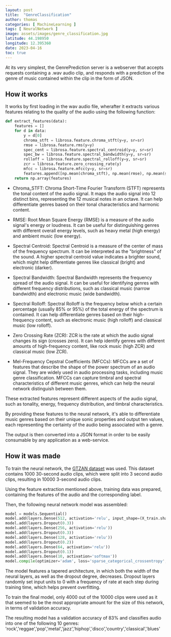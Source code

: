 ```yaml
---
layout: post
title:  "GenreClassification"
author: thomas
categories: [ MachineLearning ]
tags: [ NeuralNetwork ]
image: assets/images/genre_classification.jpg
latitude: 44.198950
longitude: 12.395360
date: 2023-04-16
toc: true
---
```


At its very simplest, the GenrePrediction server is a webserver that accepts requests containing a .wav audio clip, and responds with a prediction of the genre of music contained within the clip in the form of JSON.

## How it works

It works by first loading in the wav audio file, wherafter it extracts various features relating to the quality of the audio using the following function:

```python 
def extract_features(data):
    features = []
    for d in data:
        y = d[0]
        chroma_stft = librosa.feature.chroma_stft(y=y, sr=sr)
        rmse = librosa.feature.rms(y=y)
        spec_cent = librosa.feature.spectral_centroid(y=y, sr=sr)
        spec_bw = librosa.feature.spectral_bandwidth(y=y, sr=sr)
        rolloff = librosa.feature.spectral_rolloff(y=y, sr=sr)
        zcr = librosa.feature.zero_crossing_rate(y)
        mfcc = librosa.feature.mfcc(y=y, sr=sr)
        features.append([np.mean(chroma_stft), np.mean(rmse), np.mean(spec_cent), np.mean(spec_bw), np.mean(rolloff), np.mean(zcr)]+[np.mean(mfcc[i]) for i in range(len(mfcc))])
    return np.array(features)
```

- Chroma_STFT: Chroma Short-Time Fourier Transform (STFT) represents the tonal content of the audio signal. It maps the audio signal into 12 distinct bins, representing the 12 musical notes in an octave. It can help differentiate genres based on their tonal characteristics and harmonic content.

- RMSE: Root Mean Square Energy (RMSE) is a measure of the audio signal's energy or loudness. It can be useful for distinguishing genres with different overall energy levels, such as heavy metal (high energy) and ambient music (low energy).

- Spectral Centroid: Spectral Centroid is a measure of the center of mass of the frequency spectrum. It can be interpreted as the "brightness" of the sound. A higher spectral centroid value indicates a brighter sound, which might help differentiate genres like classical (bright) and electronic (darker).

- Spectral Bandwidth: Spectral Bandwidth represents the frequency spread of the audio signal. It can be useful for identifying genres with different frequency distributions, such as classical music (narrow bandwidth) and electronic music (wide bandwidth).

- Spectral Rolloff: Spectral Rolloff is the frequency below which a certain percentage (usually 85% or 95%) of the total energy of the spectrum is contained. It can help differentiate genres based on their high-frequency content, such as electronic music (high rolloff) and classical music (low rolloff).

- Zero Crossing Rate (ZCR): ZCR is the rate at which the audio signal changes its sign (crosses zero). It can help identify genres with different amounts of high-frequency content, like rock music (high ZCR) and classical music (low ZCR).

- Mel-Frequency Cepstral Coefficients (MFCCs): MFCCs are a set of features that describe the shape of the power spectrum of an audio signal. They are widely used in audio processing tasks, including music genre classification. MFCCs can capture timbral and spectral characteristics of different music genres, which can help the neural network distinguish between them.

These extracted features represent different aspects of the audio signal, such as tonality, energy, frequency distribution, and timbral characteristics. 

By providing these features to the neural network, it's able to differentiate music genres based on their unique sonic properties and output ten values, each representing the certainty of the audio being associated with a genre. 

The output is then converted into a JSON format in order to be easily consumable by any application as a web-service. 

## How it was made

To train the neural network, the [GTZAN dataset](https://www.tensorflow.org/datasets/catalog/gtzan) was used. 
This dataset contains 1000 30-second audio clips, which were split into 3 second audio clips, resulting in 10000 3-second audio clips.

Using the feature extraction mentioned above, training data was prepared, containing the features of the audio and the corresponding label. 

Then, the following neural network model was assembled:

```python 
model = models.Sequential()
model.add(layers.Dense(512, activation='relu', input_shape=(X_train.shape[1],)))
model.add(layers.Dropout(0.3))
model.add(layers.Dense(256, activation='relu'))
model.add(layers.Dropout(0.3))
model.add(layers.Dense(128, activation='relu'))
model.add(layers.Dropout(0.2))
model.add(layers.Dense(64, activation='relu'))
model.add(layers.Dropout(0.1))
model.add(layers.Dense(10, activation='softmax'))
model.compile(optimizer='adam', loss='sparse_categorical_crossentropy', metrics=['accuracy'])
```

The model features a tapered architecture, in which both the width of the neural layers, as well as the dropout degree, decreases. Dropout layers randomly set input units to 0 with a frequency of rate at each step during training time, which helps prevent overfitting. 

To train the final model, only 4000 out of the 10000 clips were used as it that seemed to be the most appropriate amount for the size of this network, in terms of validation accuracy. 

The resulting model has a validation accuracy of 83% and classifies audio into one of the following 10 genres: 
<br>
'rock','reggae','pop','metal','jazz','hiphop','disco','country','classical','blues'

